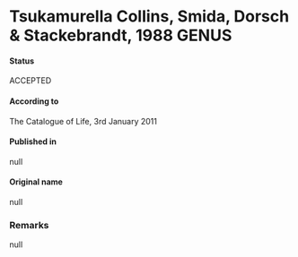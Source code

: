 # Tsukamurella Collins, Smida, Dorsch & Stackebrandt, 1988 GENUS

#### Status
ACCEPTED

#### According to
The Catalogue of Life, 3rd January 2011

#### Published in
null

#### Original name
null

### Remarks
null